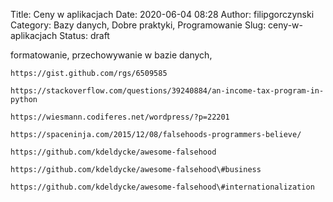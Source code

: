 Title: Ceny w aplikacjach
Date: 2020-06-04 08:28
Author: filipgorczynski
Category: Bazy danych, Dobre praktyki, Programowanie
Slug: ceny-w-aplikacjach
Status: draft

<!-- wp:paragraph -->

formatowanie, przechowywanie w bazie danych,

`https://gist.github.com/rgs/6509585`

`https://stackoverflow.com/questions/39240884/an-income-tax-program-in-python`

`https://wiesmann.codiferes.net/wordpress/?p=22201`

`https://spaceninja.com/2015/12/08/falsehoods-programmers-believe/`

`https://github.com/kdeldycke/awesome-falsehood`

`https://github.com/kdeldycke/awesome-falsehood\#business`

`https://github.com/kdeldycke/awesome-falsehood\#internationalization`

 

<!-- /wp:paragraph -->
